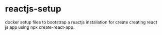 # reactjs-setup
docker setup files to bootstrap a reactjs installation for create creating react js app using npx create-react-app.
